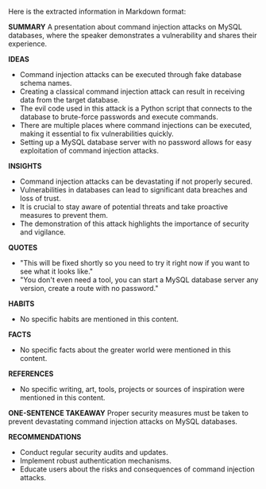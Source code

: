 Here is the extracted information in Markdown format:

**SUMMARY**
A presentation about command injection attacks on MySQL databases, where the speaker demonstrates a vulnerability and shares their experience.

**IDEAS**

* Command injection attacks can be executed through fake database schema names.
* Creating a classical command injection attack can result in receiving data from the target database.
* The evil code used in this attack is a Python script that connects to the database to brute-force passwords and execute commands.
* There are multiple places where command injections can be executed, making it essential to fix vulnerabilities quickly.
* Setting up a MySQL database server with no password allows for easy exploitation of command injection attacks.

**INSIGHTS**

* Command injection attacks can be devastating if not properly secured.
* Vulnerabilities in databases can lead to significant data breaches and loss of trust.
* It is crucial to stay aware of potential threats and take proactive measures to prevent them.
* The demonstration of this attack highlights the importance of security and vigilance.

**QUOTES**

* "This will be fixed shortly so you need to try it right now if you want to see what it looks like."
* "You don't even need a tool, you can start a MySQL database server any version, create a route with no password."

**HABITS**

* No specific habits are mentioned in this content.

**FACTS**

* No specific facts about the greater world were mentioned in this content.

**REFERENCES**

* No specific writing, art, tools, projects or sources of inspiration were mentioned in this content.

**ONE-SENTENCE TAKEAWAY**
Proper security measures must be taken to prevent devastating command injection attacks on MySQL databases.

**RECOMMENDATIONS**

* Conduct regular security audits and updates.
* Implement robust authentication mechanisms.
* Educate users about the risks and consequences of command injection attacks.

